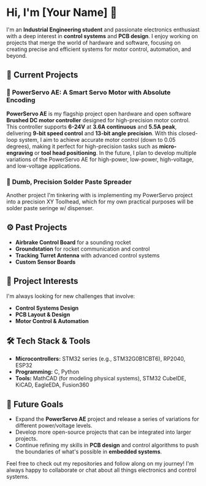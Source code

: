 # Hi, I'm [Your Name] 👋

I'm an **Industrial Engineering student** and passionate electronics enthusiast with a deep interest in **control systems** and **PCB design**. I enjoy working on projects that merge the world of hardware and software, focusing on creating precise and efficient systems for motor control, automation, and beyond. 

## 🔧 Current Projects

### 🔩 **PowerServo AE: A Smart Servo Motor with Absolute Encoding**
**PowerServo AE** is my flagship project open hardware and open software **Brushed DC motor controller** designed for high-precision motor control. This controller supports **6-24V** at **3.6A continuous** and **5.5A peak**, delivering **9-bit speed control** and **13-bit angle precision**. With this closed-loop system, I aim to achieve accurate motor control (down to 0.05 degrees), making it perfect for high-precision tasks such as **micro-engraving** or **tool head positioning**.
In the future, I plan to develop multiple variations of the PowerServo AE for high-power, low-power, high-voltage, and low-voltage applications.

### 🔧 **Dumb, Precision Solder Paste Spreader**
Another project I'm tinkering with is implementing my PowerServo project into a precision XY Toolhead, which for my own practical purposes will be solder paste seringe w/ dispenser.

## ⚙️ Past Projects
- **Airbrake Control Board** for a sounding rocket
- **Groundstation** for rocket communication and control
- **Tracking Turret Antenna** with advanced control systems
- **Custom Sensor Boards**

## 🎯 Project Interests
I'm always looking for new challenges that involve:
- **Control Systems Design**
- **PCB Layout & Design**
- **Motor Control & Automation**

## 🛠 Tech Stack & Tools
- **Microcontrollers:** STM32 series (e.g., STM32G0B1CBT6), RP2040, ESP32
- **Programming:** C, Python
- **Tools:** MathCAD (for modeling physical systems), STM32 CubeIDE, KiCAD, EagleEDA, Fusion360

## 🚀 Future Goals
- Expand the **PowerServo AE** project and release a series of variations for different power/voltage levels.
- Develop more open-source projects that can be integrated into larger projects.
- Continue refining my skills in **PCB design** and control algorithms to push the boundaries of what's possible in **embedded systems**.

Feel free to check out my repositories and follow along on my journey! I'm always happy to collaborate or chat about all things electronics and control systems.
